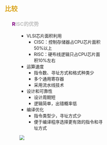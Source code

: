 <div style="float: left; width: 64%; padding: 1%;">

## <span style="color: Goldenrod;">比较

<ul>

###  <span style="color: silver;"><span style="color: purple;">R</span>ISC的优势

<ul>

- VLSI芯片面积利用
  - CISC：控制存储器占CPU芯片面积50%以上
  - RISC：硬布线逻辑只占CPU芯片面积10%左右
- 运算速度
  - 指令数、寻址方式和格式种类少
  - 多个通用寄存器
  - 采用流水线技术
- 设计和可靠性
  - 设计周期短
  - 逻辑简单，出错概率低
- 编译优化
  - 指令类型少，寻址方式少
  - 便于编译程序选择更有效的指令和寻址方式

![](https://cdn-mineru.openxlab.org.cn/model-mineru/prod/c72ca4df9a8e8d7fdeb190d640247354dcff3e2ee6fb58e6a641d46da41d6b00.jpg)  

</ul>

</ul>

</ul>
</div>
<div style="float: right; width: 26%; padding: 1%;">

</div>
<div style="clear: both;"></div>
